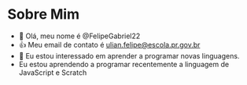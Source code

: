 # Sobre Mim

- 👋 Olá, meu nome é @FelipeGabriel22
- :+1: Meu email de contato é ulian.felipe@escola.pr.gov.br
- 👀 Eu estou interessado em aprender a programar novas linguagens.
-    Eu estou aprendendo a programar recentemente a linguagem de JavaScript e Scratch


